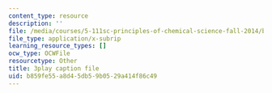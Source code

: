 ```yaml
---
content_type: resource
description: ''
file: /media/courses/5-111sc-principles-of-chemical-science-fall-2014/b859fe55a8d45db59b0529a414f86c49_kO0VmaLkgj8.vtt
file_type: application/x-subrip
learning_resource_types: []
ocw_type: OCWFile
resourcetype: Other
title: 3play caption file
uid: b859fe55-a8d4-5db5-9b05-29a414f86c49
---
```

